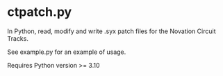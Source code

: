 # ctpatch.py

In Python, read, modify and write .syx patch files for the Novation Circuit Tracks.

See example.py for an example of usage.

Requires Python version >= 3.10